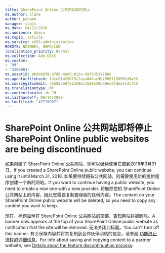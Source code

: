 ```yaml
---
title: SharePoint Online 公共网站即将停止
ms.author: clake
author: pebaum
manager: scotv
ms.date: 04/21/2020
ms.audience: Admin
ms.topic: article
ms.service: o365-administration
ROBOTS: NOINDEX, NOFOLLOW
localization_priority: Normal
ms.collection: Adm_O365
ms.custom:
- "99"
- "5200001"
ms.assetid: 4b8b89f8-bfd8-4a60-812a-daf5d519788e
ms.openlocfilehash: 1dce91425873c2aea84fac9b79951138502d5a58
ms.sourcegitcommit: c6692ce0fa1358ec3529e59ca0ecdfdea4cdc759
ms.translationtype: MT
ms.contentlocale: zh-CN
ms.lasthandoff: 09/14/2020
ms.locfileid: "47719907"
---
```

# <a name="sharepoint-online-public-websites-are-being-discontinued"></a><span data-ttu-id="752dc-102">SharePoint Online 公共网站即将停止</span><span class="sxs-lookup"><span data-stu-id="752dc-102">SharePoint Online public websites are being discontinued</span></span>

<span data-ttu-id="752dc-103">如果创建了 SharePoint Online 公共网站，则可以继续使用它直到2018年3月31日。</span><span class="sxs-lookup"><span data-stu-id="752dc-103">If you created a SharePoint Online public website, you can continue using it until March 31, 2018.</span></span> <span data-ttu-id="752dc-104">如果要继续拥有公共网站，则需要使用新的提供程序创建一个新的网站。</span><span class="sxs-lookup"><span data-stu-id="752dc-104">If you want to continue having a public website, you need to create a new one with a new provider.</span></span> <span data-ttu-id="752dc-105">将删除您的 SharePoint Online 公共网站上的内容，因此您需要复制要保留的任何内容。</span><span class="sxs-lookup"><span data-stu-id="752dc-105">The content on your SharePoint Online public website will be deleted, so you need to copy any content you want to keep.</span></span>
  
<span data-ttu-id="752dc-106">现在，标题显示在 SharePoint Online 公共网站的顶部，告知网站将被删除。</span><span class="sxs-lookup"><span data-stu-id="752dc-106">A banner now appears at the top of your SharePoint Online public website as notification that the site will be removed.</span></span> <span data-ttu-id="752dc-107">无法关闭此标题。</span><span class="sxs-lookup"><span data-stu-id="752dc-107">You can't turn off this banner.</span></span> <span data-ttu-id="752dc-108">有关保存内容并将其复制到合作伙伴网站的信息，请参阅 [功能终止流程的详细信息](https://go.microsoft.com/fwlink/?linkid=866980)。</span><span class="sxs-lookup"><span data-stu-id="752dc-108">For info about saving and copying content to a partner website, see [Details about the feature discontinuation process](https://go.microsoft.com/fwlink/?linkid=866980).</span></span>
  